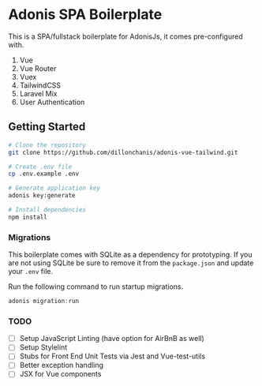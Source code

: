 # Adonis SPA Boilerplate

This is a SPA/fullstack boilerplate for AdonisJs, it comes pre-configured with.

1. Vue
2. Vue Router
3. Vuex
4. TailwindCSS
5. Laravel Mix
6. User Authentication

## Getting Started

```bash
# Clone the repository
git clone https://github.com/dillonchanis/adonis-vue-tailwind.git

# Create .env file 
cp .env.example .env

# Generate application key
adonis key:generate

# Install dependencies
npm install
```


### Migrations

This boilerplate comes with SQLite as a dependency for prototyping. If you are not using SQLite be sure to remove it from the `package.json` and update your `.env` file.



Run the following command to run startup migrations.

```js
adonis migration:run
```

### TODO

- [ ] Setup JavaScript Linting (have option for AirBnB as well)
- [ ] Setup Stylelint
- [ ] Stubs for Front End Unit Tests via Jest and Vue-test-utils
- [ ] Better exception handling
- [ ] JSX for Vue components
